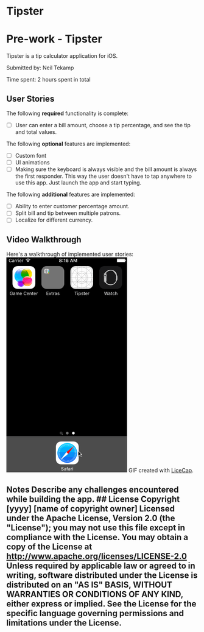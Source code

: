 # Tipster
# Pre-work - Tipster

Tipster is a tip calculator application for iOS.

Submitted by: Neil Tekamp

Time spent: 2 hours spent in total

## User Stories

The following **required** functionality is complete:
* [ ] User can enter a bill amount, choose a tip percentage, and see the tip and total values.

The following **optional** features are implemented:
* [ ] Custom font
* [ ] UI animations
* [ ] Making sure the keyboard is always visible and the bill amount is always the first responder. This way the user doesn't have to tap anywhere to use this app. Just launch the app and start typing.

The following **additional** features are implemented:

- [ ] Ability to enter customer percentage amount.
- [ ] Split bill and tip between multiple patrons.
- [ ] Localize for different currency.

## Video Walkthrough

Here's a walkthrough of implemented user stories: <a href="https://raw.githubusercontent.com/teacamperneil/Tipster/f8c2d5f4d628358ca3b4293b328f4a9e62fdd304/Tipster.gif" target="_blank"><img src='https://raw.githubusercontent.com/teacamperneil/Tipster/f8c2d5f4d628358ca3b4293b328f4a9e62fdd304/Tipster.gif' title='Video Walkthrough' width='' alt='Video Walkthrough' /></a> GIF created with [LiceCap](http://www.cockos.com/licecap/).

## Notes Describe any challenges encountered while building the app. ## License Copyright [yyyy] [name of copyright owner] Licensed under the Apache License, Version 2.0 (the "License"); you may not use this file except in compliance with the License. You may obtain a copy of the License at http://www.apache.org/licenses/LICENSE-2.0 Unless required by applicable law or agreed to in writing, software distributed under the License is distributed on an "AS IS" BASIS, WITHOUT WARRANTIES OR CONDITIONS OF ANY KIND, either express or implied. See the License for the specific language governing permissions and limitations under the License.
